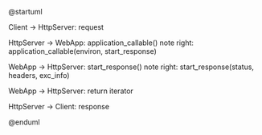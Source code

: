@startuml

Client -> HttpServer: request

HttpServer -> WebApp: application_callable()
note right: application_callable(environ, start_response)

WebApp -> HttpServer: start_response()
note right: start_response(status, headers, exc_info)

WebApp -> HttpServer: return iterator

HttpServer -> Client: response

@enduml
